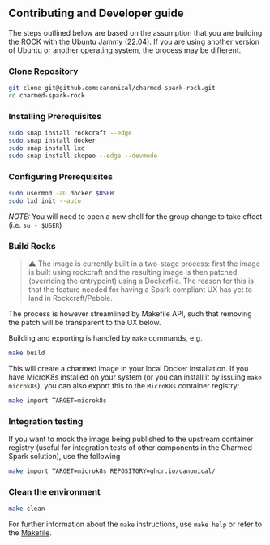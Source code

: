 ## Contributing and Developer guide

The steps outlined below are based on the assumption that you are building the ROCK with the Ubuntu Jammy (22.04).  If you are using another version of Ubuntu or another operating system, the process may be different.

### Clone Repository
```bash
git clone git@github.com:canonical/charmed-spark-rock.git
cd charmed-spark-rock
```

### Installing Prerequisites
```bash
sudo snap install rockcraft --edge
sudo snap install docker
sudo snap install lxd
sudo snap install skopeo --edge --devmode
```

### Configuring Prerequisites
```bash
sudo usermod -aG docker $USER 
sudo lxd init --auto
```
*_NOTE:_* You will need to open a new shell for the group change to take effect (i.e. `su - $USER`)

### Build Rocks

> :warning: The image is currently built in a two-stage process: first the image is built using rockcraft and the resulting image is then patched (overriding the entrypoint) using a Dockerfile. The reason for this is that the feature needed for having a Spark compliant UX has yet to land in Rockcraft/Pebble.

The process is however streamlined by Makefile API, such that removing the patch will be transparent to the UX below.

Building and exporting is handled by `make` commands, e.g. 

```bash
make build
```

This will create a charmed image in your local Docker installation. If you have MicroK8s installed on your system (or you can install it by issuing `make microk8s`), you can also export this to the `MicroK8s` container registry:

```bash
make import TARGET=microk8s
```

### Integration testing

If you want to mock the image being published to the upstream container registry (useful for integration tests of other components in the Charmed Spark solution), use the following

```bash
make import TARGET=microk8s REPOSITORY=ghcr.io/canonical/
```

### Clean the environment

```bash
make clean
```

For further information about the `make` instructions, use `make help` or refer to the [Makefile](./Makefile).